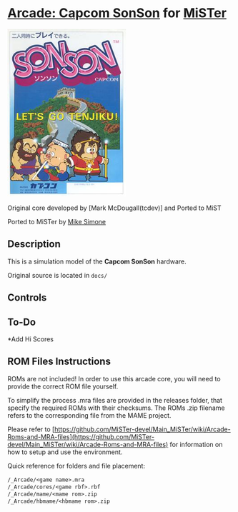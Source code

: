 # [Arcade: Capcom SonSon](https://en.wikipedia.org/wiki/SonSon) for [MiSTer](https://mister-devel.github.io/MkDocs_MiSTer/)

![SonSon 2 Logo](docs/SonsonCover.jpg)

Original core developed by [Mark McDougall(tcdev)] and Ported to MiST

Ported to MiSTer by [Mike Simone](https://github.com/MikeS11)

## Description

This is a simulation model of the **Capcom SonSon** hardware.

Original source is located in `docs/`

## Controls



## To-Do

*Add Hi Scores



## ROM Files Instructions

ROMs are not included! In order to use this arcade core, you will need to provide the correct ROM file yourself.

To simplify the process .mra files are provided in the releases folder, that specify the required ROMs with their checksums. The ROMs .zip filename refers to the corresponding file from the MAME project.

Please refer to [https://github.com/MiSTer-devel/Main_MiSTer/wiki/Arcade-Roms-and-MRA-files](https://github.com/MiSTer-devel/Main_MiSTer/wiki/Arcade-Roms-and-MRA-files) for information on how to setup and use the environment.

Quick reference for folders and file placement:

```
/_Arcade/<game name>.mra  
/_Arcade/cores/<game rbf>.rbf  
/_Arcade/mame/<mame rom>.zip  
/_Arcade/hbmame/<hbmame rom>.zip  
```
